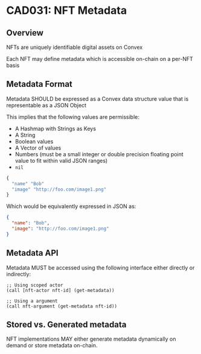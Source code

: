 # CAD031: NFT Metadata

## Overview

NFTs are uniquely identifiable digital assets on Convex

Each NFT may define metadata which is accessible on-chain on a per-NFT basis

## Metadata Format

Metadata SHOULD be expressed as a Convex data structure value that is representable as a JSON Object

This implies that the following values are permissible:
- A Hashmap with Strings as Keys
- A String
- Boolean values
- A Vector of values
- Numbers (must be a small integer or double precision floating point value to fit within valid JSON ranges)
- `nil`

```clojure
{
  "name" "Bob"
  "image" "http://foo.com/image1.png"
}
```
Which would be equivalently expressed in JSON as:

```json
{
  "name": "Bob",
  "image": "http://foo.com/image1.png"
}
```

## Metadata API

Metadata MUST be accessed using the following interface either directly or indirectly:

```
;; Using scoped actor
(call [nft-actor nft-id] (get-metadata))

;; Using a argument
(call nft-argument (get-metadata nft-id))
```

## Stored vs. Generated metadata

NFT implementations MAY either generate metadata dynamically on demand or store metadata on-chain.

